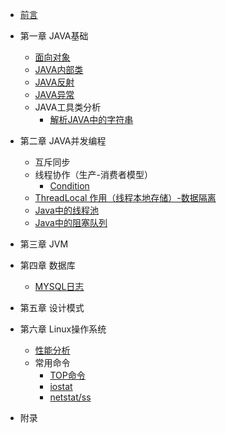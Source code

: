 - [前言](README.md)

- 第一章 JAVA基础
  - [面向对象](book/java-object-oriented.md)
  - [JAVA内部类](book/java-inner-class.md)
  - [JAVA反射](book/java-reflect.md)
  - [JAVA异常](book/java-exception.md)
  - JAVA工具类分析
    - [解析JAVA中的字符串](book/java-string.md)

- 第二章 JAVA并发编程

  - 互斥同步
  - 线程协作（生产-消费者模型）
    - [Condition](book/java-condition.md)
  - [ThreadLocal 作用（线程本地存储）-数据隔离](book/java-threadlocal.md)
  - [Java中的线程池](book/java-threadpools.md)
  - [Java中的阻塞队列](book/java-queue.md)

- 第三章 JVM
  
- 第四章 数据库
  - [MYSQL日志](book/database-mysql-log.md)

- 第五章 设计模式

- 第六章 Linux操作系统
  - [性能分析](book/linux-performance-analysis.md)
  - 常用命令
    - [TOP命令](book/linux-top.md)
    - [iostat](book/linux-iostat.md)
    - [netstat/ss](book/linux-netstat-ss.md)

- 附录
